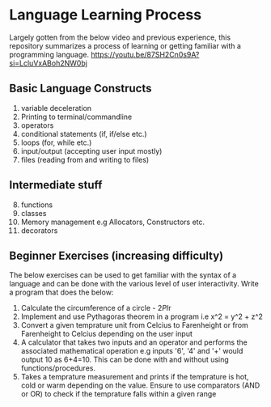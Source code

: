# Language Learning Process

Largely gotten from the below video and previous experience, this repository summarizes a process of learning or getting familiar with a programming language.
https://youtu.be/87SH2Cn0s9A?si=LcluVxABoh2NW0bj

## Basic Language Constructs
1. variable deceleration 
2. Printing to terminal/commandline
3. operators 
4. conditional statements (if, if/else etc.)
5. loops (for, while etc.)
6. input/output (accepting user input mostly)
7. files (reading from and writing to files)

## Intermediate stuff
8. functions
9. classes
10. Memory management e.g Allocators, Constructors etc.
11. decorators

## Beginner Exercises (increasing difficulty)
The below exercises can be used to get familiar with the syntax of a language and can be done with the various level of user interactivity. Write a program that does the below:
1. Calculate the circumference of a circle - 2*PI*r
2. Implement and use Pythagoras theorem in a program i.e x^2 = y^2 + z^2
3. Convert a given temprature unit from Celcius to Farenheight or from Farenheight to Celcius depending on the user input
4. A calculator that takes two inputs and an operator and performs the associated mathematical operation e.g inputs '6', '4' and '+' would output 10 as 6+4=10. This can be done with and without using functions/procedures.
5. Takes a temprature measurement and prints if the temprature is hot, cold or warm depending on the value. Ensure to use comparators (AND or OR) to check if the temprature falls within a given range 
